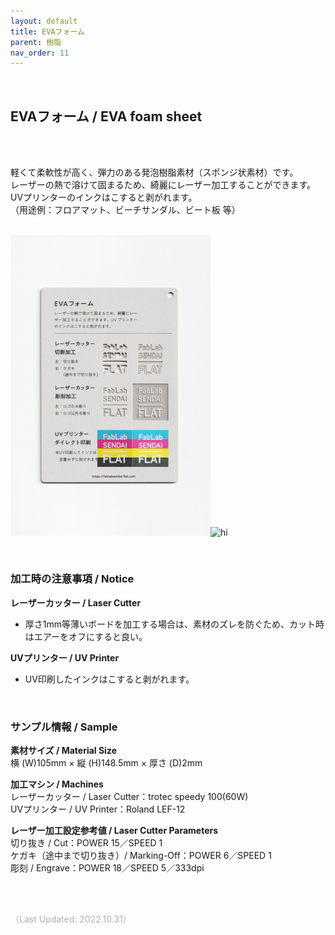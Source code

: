 ```yaml
---
layout: default
title: EVAフォーム
parent: 樹脂
nav_order: 11
---
```


<br>

## EVAフォーム / EVA foam sheet
<br><br>

軽くて柔軟性が高く、弾力のある発泡樹脂素材（スポンジ状素材）です。<br>
レーザーの熱で溶けて固まるため、綺麗にレーザー加工することができます。<br>
UVプリンターのインクはこすると剥がれます。<br>
（用途例：フロアマット、ビーチサンダル、ビート板 等）
<br>
<br>

<img src="assets/16_EVA_1.png" width="320" alt="hi" class="inline"/><img src="assets/16_EVA_2.png" width="320" alt="hi" class="inline"/>

<br>

### **加工時の注意事項 / Notice**

**レーザーカッター / Laser Cutter**
* 厚さ1mm等薄いボードを加工する場合は、素材のズレを防ぐため、カット時はエアーをオフにすると良い。<br>

**UVプリンター / UV Printer**
* UV印刷したインクはこすると剥がれます。<br>

<br>

### **サンプル情報 / Sample**

**素材サイズ / Material Size**<br>
横 (W)105mm × 縦 (H)148.5mm × 厚さ (D)2mm<br>

**加工マシン / Machines**<br>
レーザーカッター / Laser Cutter：trotec speedy 100(60W)<br>
UVプリンター / UV Printer：Roland LEF-12<br>

**レーザー加工設定参考値 / Laser Cutter Parameters**<br>
切り抜き / Cut：POWER 15／SPEED 1<br>
ケガキ（途中まで切り抜き）/ Marking-Off：POWER 6／SPEED 1<br>
彫刻 / Engrave：POWER 18／SPEED 5／333dpi<br>

<br><br>

<span style="color: #B2B2B2">
（Last Updated: 2022.10.31）
</span>

